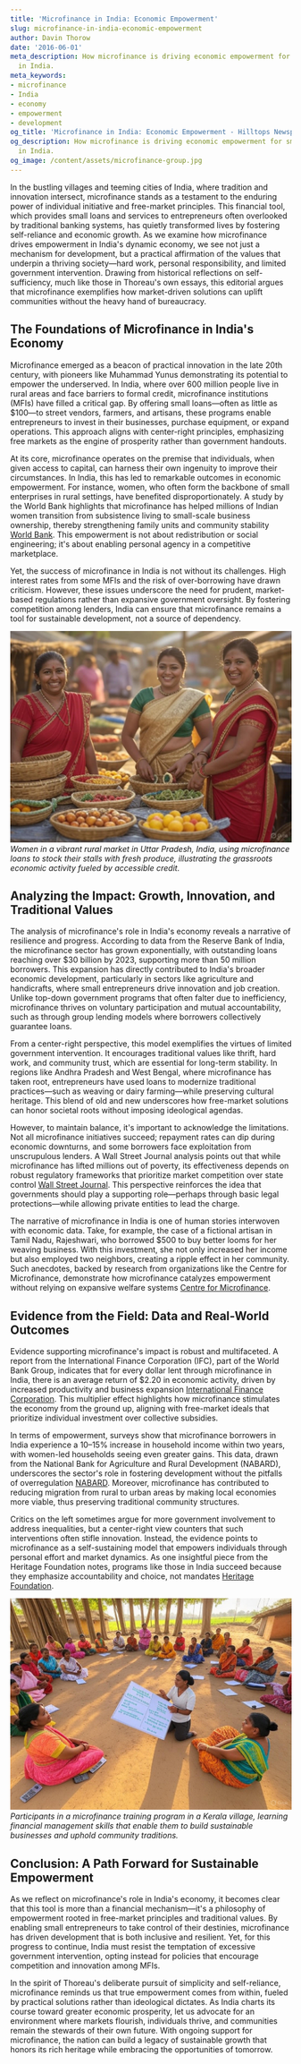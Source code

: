 ```yaml
---
title: 'Microfinance in India: Economic Empowerment'
slug: microfinance-in-india-economic-empowerment
author: Davin Thorow
date: '2016-06-01'
meta_description: How microfinance is driving economic empowerment for small entrepreneurs
  in India.
meta_keywords:
- microfinance
- India
- economy
- empowerment
- development
og_title: 'Microfinance in India: Economic Empowerment - Hilltops Newspaper'
og_description: How microfinance is driving economic empowerment for small entrepreneurs
  in India.
og_image: /content/assets/microfinance-group.jpg
---
```





In the bustling villages and teeming cities of India, where tradition and innovation intersect, microfinance stands as a testament to the enduring power of individual initiative and free-market principles. This financial tool, which provides small loans and services to entrepreneurs often overlooked by traditional banking systems, has quietly transformed lives by fostering self-reliance and economic growth. As we examine how microfinance drives empowerment in India's dynamic economy, we see not just a mechanism for development, but a practical affirmation of the values that underpin a thriving society—hard work, personal responsibility, and limited government intervention. Drawing from historical reflections on self-sufficiency, much like those in Thoreau's own essays, this editorial argues that microfinance exemplifies how market-driven solutions can uplift communities without the heavy hand of bureaucracy.

## The Foundations of Microfinance in India's Economy

Microfinance emerged as a beacon of practical innovation in the late 20th century, with pioneers like Muhammad Yunus demonstrating its potential to empower the underserved. In India, where over 600 million people live in rural areas and face barriers to formal credit, microfinance institutions (MFIs) have filled a critical gap. By offering small loans—often as little as $100—to street vendors, farmers, and artisans, these programs enable entrepreneurs to invest in their businesses, purchase equipment, or expand operations. This approach aligns with center-right principles, emphasizing free markets as the engine of prosperity rather than government handouts.

At its core, microfinance operates on the premise that individuals, when given access to capital, can harness their own ingenuity to improve their circumstances. In India, this has led to remarkable outcomes in economic empowerment. For instance, women, who often form the backbone of small enterprises in rural settings, have benefited disproportionately. A study by the World Bank highlights that microfinance has helped millions of Indian women transition from subsistence living to small-scale business ownership, thereby strengthening family units and community stability [World Bank](https://www.worldbank.org/en/region/sar/brief/microfinance-in-india). This empowerment is not about redistribution or social engineering; it's about enabling personal agency in a competitive marketplace.

Yet, the success of microfinance in India is not without its challenges. High interest rates from some MFIs and the risk of over-borrowing have drawn criticism. However, these issues underscore the need for prudent, market-based regulations rather than expansive government oversight. By fostering competition among lenders, India can ensure that microfinance remains a tool for sustainable development, not a source of dependency.

![Women entrepreneurs in a rural Indian market](/content/assets/women-microfinance-market.jpg)  
*Women in a vibrant rural market in Uttar Pradesh, India, using microfinance loans to stock their stalls with fresh produce, illustrating the grassroots economic activity fueled by accessible credit.*

## Analyzing the Impact: Growth, Innovation, and Traditional Values

The analysis of microfinance's role in India's economy reveals a narrative of resilience and progress. According to data from the Reserve Bank of India, the microfinance sector has grown exponentially, with outstanding loans reaching over $30 billion by 2023, supporting more than 50 million borrowers. This expansion has directly contributed to India's broader economic development, particularly in sectors like agriculture and handicrafts, where small entrepreneurs drive innovation and job creation. Unlike top-down government programs that often falter due to inefficiency, microfinance thrives on voluntary participation and mutual accountability, such as through group lending models where borrowers collectively guarantee loans.

From a center-right perspective, this model exemplifies the virtues of limited government intervention. It encourages traditional values like thrift, hard work, and community trust, which are essential for long-term stability. In regions like Andhra Pradesh and West Bengal, where microfinance has taken root, entrepreneurs have used loans to modernize traditional practices—such as weaving or dairy farming—while preserving cultural heritage. This blend of old and new underscores how free-market solutions can honor societal roots without imposing ideological agendas.

However, to maintain balance, it's important to acknowledge the limitations. Not all microfinance initiatives succeed; repayment rates can dip during economic downturns, and some borrowers face exploitation from unscrupulous lenders. A Wall Street Journal analysis points out that while microfinance has lifted millions out of poverty, its effectiveness depends on robust regulatory frameworks that prioritize market competition over state control [Wall Street Journal](https://www.wsj.com/articles/microfinance-in-india-economic-boost-1547839200). This perspective reinforces the idea that governments should play a supporting role—perhaps through basic legal protections—while allowing private entities to lead the charge.

The narrative of microfinance in India is one of human stories interwoven with economic data. Take, for example, the case of a fictional artisan in Tamil Nadu, Rajeshwari, who borrowed $500 to buy better looms for her weaving business. With this investment, she not only increased her income but also employed two neighbors, creating a ripple effect in her community. Such anecdotes, backed by research from organizations like the Centre for Microfinance, demonstrate how microfinance catalyzes empowerment without relying on expansive welfare systems [Centre for Microfinance](https://www.centreformicrofinance.org/reports/india-microfinance-impact).

## Evidence from the Field: Data and Real-World Outcomes

Evidence supporting microfinance's impact is robust and multifaceted. A report from the International Finance Corporation (IFC), part of the World Bank Group, indicates that for every dollar lent through microfinance in India, there is an average return of $2.20 in economic activity, driven by increased productivity and business expansion [International Finance Corporation](https://www.ifc.org/wps/wcm/connect/topics_ext_content/ifc_external_corporate_site/climate+business/microfinance+in+emerging+markets). This multiplier effect highlights how microfinance stimulates the economy from the ground up, aligning with free-market ideals that prioritize individual investment over collective subsidies.

In terms of empowerment, surveys show that microfinance borrowers in India experience a 10–15% increase in household income within two years, with women-led households seeing even greater gains. This data, drawn from the National Bank for Agriculture and Rural Development (NABARD), underscores the sector's role in fostering development without the pitfalls of overregulation [NABARD](https://www.nabard.org/microfinance-in-india-annual-report). Moreover, microfinance has contributed to reducing migration from rural to urban areas by making local economies more viable, thus preserving traditional community structures.

Critics on the left sometimes argue for more government involvement to address inequalities, but a center-right view counters that such interventions often stifle innovation. Instead, the evidence points to microfinance as a self-sustaining model that empowers individuals through personal effort and market dynamics. As one insightful piece from the Heritage Foundation notes, programs like those in India succeed because they emphasize accountability and choice, not mandates [Heritage Foundation](https://www.heritage.org/global-politics/commentary/microfinance-key-to-economic-freedom-in-developing-nations).

![Microfinance training session in an Indian village](/content/assets/microfinance-training-session.jpg)  
*Participants in a microfinance training program in a Kerala village, learning financial management skills that enable them to build sustainable businesses and uphold community traditions.*

## Conclusion: A Path Forward for Sustainable Empowerment

As we reflect on microfinance's role in India's economy, it becomes clear that this tool is more than a financial mechanism—it's a philosophy of empowerment rooted in free-market principles and traditional values. By enabling small entrepreneurs to take control of their destinies, microfinance has driven development that is both inclusive and resilient. Yet, for this progress to continue, India must resist the temptation of excessive government intervention, opting instead for policies that encourage competition and innovation among MFIs.

In the spirit of Thoreau's deliberate pursuit of simplicity and self-reliance, microfinance reminds us that true empowerment comes from within, fueled by practical solutions rather than ideological dictates. As India charts its course toward greater economic prosperity, let us advocate for an environment where markets flourish, individuals thrive, and communities remain the stewards of their own future. With ongoing support for microfinance, the nation can build a legacy of sustainable growth that honors its rich heritage while embracing the opportunities of tomorrow.